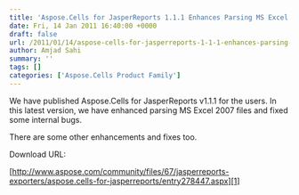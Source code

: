 ```yaml
---
title: 'Aspose.Cells for JasperReports 1.1.1 Enhances Parsing MS Excel 2007 Files'
date: Fri, 14 Jan 2011 16:40:00 +0000
draft: false
url: /2011/01/14/aspose-cells-for-jasperreports-1-1-1-enhances-parsing-ms-excel-2007-files/
author: Amjad Sahi
summary: ''
tags: []
categories: ['Aspose.Cells Product Family']
---
```


We have published Aspose.Cells for JasperReports v1.1.1 for the users. In this latest version, we have enhanced parsing MS Excel 2007 files and fixed some internal bugs.

There are some other enhancements and fixes too.

Download URL:

[http://www.aspose.com/community/files/67/jasperreports-exporters/aspose.cells-for-jasperreports/entry278447.aspx][1]




[1]: http://www.aspose.com/community/files/67/jasperreports-exporters/aspose.cells-for-jasperreports/entry278447.aspx




